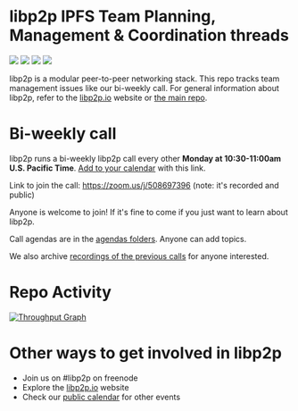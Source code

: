 # libp2p IPFS Team Planning, Management & Coordination threads


<a href="http://ipn.io"><img src="https://img.shields.io/badge/made%20by-Protocol%20Labs-blue.svg?style=flat-square" /></a>
<a href="http://libp2p.io/"><img src="https://img.shields.io/badge/project-libp2p-yellow.svg?style=flat-square" /></a>
<a href="http://webchat.freenode.net/?channels=%23libp2p"><img src="https://img.shields.io/badge/freenode-%23libp2p-yellow.svg?style=flat-square" /></a>
<a href="https://waffle.io/libp2p/libp2p"><img src="https://img.shields.io/badge/pm-waffle-yellow.svg?style=flat-square" /></a>

libp2p is a modular peer-to-peer networking stack.  This repo tracks team management issues like our bi-weekly call.  For general information about libp2p, refer to the [libp2p.io](https://libp2p.io/) website or [the main repo](https://github.com/libp2p/libp2p).

# Bi-weekly call

libp2p runs a bi-weekly libp2p call every other **Monday at 10:30-11:00am U.S. Pacific Time**.  [Add to your calendar](https://calendar.google.com/event?action=TEMPLATE&tmeid=NDV0MGFlMmJlYnNyaHBkMGI4M3NqMG5nZGdfMjAxODA2MThUMTczMDAwWiBsaWJwMnAuaW9fMHE5NjgyaTN0ZTdlYW5oZTlxN2FlMWM1OGdAZw&tmsrc=libp2p.io_0q9682i3te7eanhe9q7ae1c58g%40group.calendar.google.com&scp=ALL) with this link.

Link to join the call:  https://zoom.us/j/508697396 (note:  it's recorded and public)

Anyone is welcome to join!  If it's fine to come if you just want to learn about libp2p.

Call agendas are in the [agendas folders](https://github.com/libp2p/pm/tree/master/agendas).  Anyone can add topics.

We also archive [recordings of the previous calls](https://github.com/libp2p/pm/tree/master/recordings) for anyone interested.

# Repo Activity

[![Throughput Graph](https://graphs.waffle.io/libp2p/libp2p/throughput.svg)](https://waffle.io/libp2p/libp2p/metrics/throughput)

# Other ways to get involved in libp2p

* Join us on #libp2p on freenode
* Explore the [libp2p.io](https://libp2p.io/) website
* Check our [public calendar](https://calendar.google.com/calendar/b/1?cid=bGlicDJwLmlvXzBxOTY4MmkzdGU3ZWFuaGU5cTdhZTFjNThnQGdyb3VwLmNhbGVuZGFyLmdvb2dsZS5jb20) for other events

